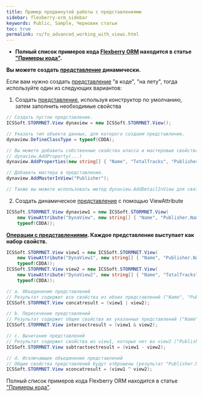 ```yaml
---
title: Пример продвинутой работы с представлениями
sidebar: flexberry-orm_sidebar
keywords: Public, Sample, Черновик статьи
toc: true
permalink: ru/fo_advanced_working_with_views.html
---
```

* **Полный список примеров кода [Flexberry ORM](fo_flexberry-o-r-m.html) находится в статье ["Примеры кода"](fo_code-samples.html).**

**Вы можете создать [представление](fd_view-definition.html) динамически.**

Если вам нужно создать [представление](fd_view-definition.html) "в коде", "на лету", тогда используйте один из следующих вариантов:

1. Создать [представление](fd_view-definition.html), используя конструктор по умолчанию, затем заполнить необходимые свойства

```cs
// Создать пустое представление.
ICSSoft.STORMNET.View dynaview = new ICSSoft.STORMNET.View();

// Указать тип объекта данных, для которого создаем представление.
dynaview.DefineClassType = typeof(CDDA); 

// Вы можете добавить собственные свойства класса и мастеровые свойства массивом, либо по одному.
// dynaview.AddProperty(...)
dynaview.AddProperties(new string[] { "Name", "TotalTracks", "Publisher.Name" }); 

// Добавить мастера в представление.
dynaview.AddMasterInView("Publisher"); 

// Также вы можете использовать метод dynaview.AddDetailInView для связывания этого представления с детейловыми представлениями.
```

2. Создать динамическое [представление](fd_view-definition.html) с помощью ViewAttribute

```cs
ICSSoft.STORMNET.View dynaview1 = new ICSSoft.STORMNET.View(
    new ViewAttribute("DynaView", new string[] { "Name", "Publisher.Name" }), 
    typeof(CDDA));
```

**[Операции с представлениями](fo_view-operations.html). Каждое представление выступает как набор свойств.**

```cs
ICSSoft.STORMNET.View view1 = new ICSSoft.STORMNET.View(
    new ViewAttribute("DynaView1", new string[] { "Name", "Publisher.Name" }), 
    typeof(CDDA));
ICSSoft.STORMNET.View view2 = new ICSSoft.STORMNET.View(
    new ViewAttribute("DynaView2", new string[] { "Name", "TotalTracks" }), 
    typeof(CDDA));

// a. Объединение представлений
// Результат содержит все свойства из обоих представлений ("Name", "Publisher.Name", "TotalTracks");
ICSSoft.STORMNET.View concatresult = (view1 | view2);

// b. Пересечение представлений
// Результат содержит общие свойства их указанных представлений ("Name");
ICSSoft.STORMNET.View intersectresult = (view1 & view2); 

// c. Вычитание представлений
// Результат содержит свойства из view1, которых нет во view2 ("Publisher.Name");
ICSSoft.STORMNET.View subtractsectresult = (view1 - view2); 

// d. Исключающее объединение представлений
// Общие свойства представлений будут отброшены (результат "Publisher.Name", "TotalTracks");
ICSSoft.STORMNET.View xconcatresult = (view1 ^ view2); 
```

Полный список примеров кода Flexberry ORM находится в статье ["Примеры кода"](fo_code-samples.html).
